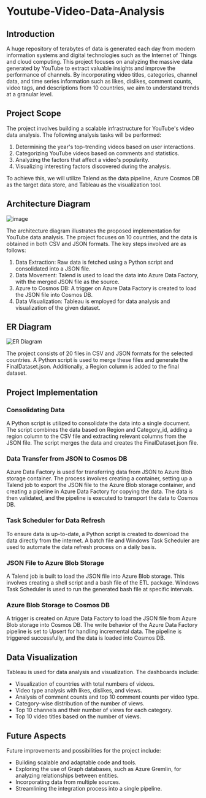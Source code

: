 # Youtube-Video-Data-Analysis

## Introduction

A huge repository of terabytes of data is generated each day from modern information systems and digital technologies such as the Internet of Things and cloud computing. This project focuses on analyzing the massive data generated by YouTube to extract valuable insights and improve the performance of channels. By incorporating video titles, categories, channel data, and time series information such as likes, dislikes, comment counts, video tags, and descriptions from 10 countries, we aim to understand trends at a granular level.

## Project Scope

The project involves building a scalable infrastructure for YouTube's video data analysis. The following analysis tasks will be performed:

1. Determining the year's top-trending videos based on user interactions.
2. Categorizing YouTube videos based on comments and statistics.
3. Analyzing the factors that affect a video's popularity.
4. Visualizing interesting factors discovered during the analysis.

To achieve this, we will utilize Talend as the data pipeline, Azure Cosmos DB as the target data store, and Tableau as the visualization tool.

## Architecture Diagram

![image](https://github.com/Saswato/Youtube-Video-Data-Analysis/assets/67147010/879f2e0f-4509-4dae-887a-f94f4198618b)


The architecture diagram illustrates the proposed implementation for YouTube data analysis. The project focuses on 10 countries, and the data is obtained in both CSV and JSON formats. The key steps involved are as follows:

1. Data Extraction: Raw data is fetched using a Python script and consolidated into a JSON file.
2. Data Movement: Talend is used to load the data into Azure Data Factory, with the merged JSON file as the source.
3. Azure to Cosmos DB: A trigger on Azure Data Factory is created to load the JSON file into Cosmos DB.
4. Data Visualization: Tableau is employed for data analysis and visualization of the given dataset.

## ER Diagram

![ER Diagram](er_diagram.png)

The project consists of 20 files in CSV and JSON formats for the selected countries. A Python script is used to merge these files and generate the FinalDataset.json. Additionally, a Region column is added to the final dataset.

## Project Implementation

### Consolidating Data

A Python script is utilized to consolidate the data into a single document. The script combines the data based on Region and Category_id, adding a region column to the CSV file and extracting relevant columns from the JSON file. The script merges the data and creates the FinalDataset.json file.

### Data Transfer from JSON to Cosmos DB

Azure Data Factory is used for transferring data from JSON to Azure Blob storage container. The process involves creating a container, setting up a Talend job to export the JSON file to the Azure Blob storage container, and creating a pipeline in Azure Data Factory for copying the data. The data is then validated, and the pipeline is executed to transport the data to Cosmos DB.

### Task Scheduler for Data Refresh

To ensure data is up-to-date, a Python script is created to download the data directly from the internet. A batch file and Windows Task Scheduler are used to automate the data refresh process on a daily basis.

### JSON File to Azure Blob Storage

A Talend job is built to load the JSON file into Azure Blob storage. This involves creating a shell script and a bash file of the ETL package. Windows Task Scheduler is used to run the generated bash file at specific intervals.

### Azure Blob Storage to Cosmos DB

A trigger is created on Azure Data Factory to load the JSON file from Azure Blob storage into Cosmos DB. The write behavior of the Azure Data Factory pipeline is set to Upsert for handling incremental data. The pipeline is triggered successfully, and the data is loaded into Cosmos DB.

## Data Visualization

Tableau is used for data analysis and visualization. The dashboards include:

- Visualization of countries with total numbers of videos.
- Video type analysis with likes, dislikes, and views.
- Analysis of comment counts and top 10 comment counts per video type.
- Category-wise distribution of the number of views.
- Top 10 channels and their number of views for each category.
- Top 10 video titles based on the number of views.

## Future Aspects

Future improvements and possibilities for the project include:

- Building scalable and adaptable code and tools.
- Exploring the use of Graph databases, such as Azure Gremlin, for analyzing relationships between entities.
- Incorporating data from multiple sources.
- Streamlining the integration process into a single pipeline.

